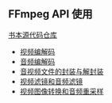 ## FFmpeg API 使用

[书本源代码仓库](https://gitee.com/kamaihamaiha/ffmpeg-tutorial)

- [视频编解码](./doc/video_encode_decode.md)
- [音频编解码]()
- [音视频文件的封装与解封装]()
- [视频滤镜和音频滤镜]()
- [视频图像转换和音频重采样]()

